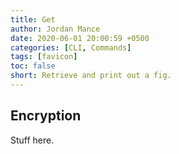 ```yaml
---
title: Get
author: Jordan Mance
date: 2020-06-01 20:00:59 +0500
categories: [CLI, Commands]
tags: [favicon]
toc: false
short: Retrieve and print out a fig.
---
```


## Encryption

Stuff here. 